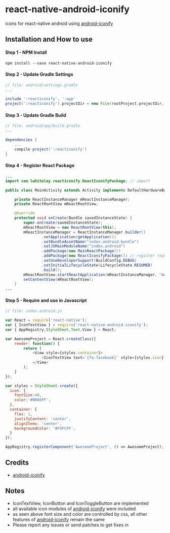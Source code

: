 # react-native-android-iconify
icons for react-native android using [android-iconify](https://github.com/JoanZapata/android-iconify)

## Installation and How to use

#### Step 1 - NPM Install

```shell
npm install --save react-native-android-iconify
```
#### Step 2 - Update Gradle Settings

```gradle
// file: android/settings.gradle
...

include ':reacticonify', ':app'
project(':reacticonify').projectDir = new File(rootProject.projectDir, '../node_modules/react-native-android-iconify/app')
```

#### Step 3 - Update Gradle Build

```gradle
// file: android/app/build.gradle
...

dependencies {
    ...
    compile project(':reacticonify')
}
```

#### Step 4 - Register React Package

```java
...
import com.lwhiteley.reacticonify.ReactIconifyPackage; // import

public class MainActivity extends Activity implements DefaultHardwareBackBtnHandler {

    private ReactInstanceManager mReactInstanceManager;
    private ReactRootView mReactRootView;

    @Override
    protected void onCreate(Bundle savedInstanceState) {
        super.onCreate(savedInstanceState);
        mReactRootView = new ReactRootView(this);
        mReactInstanceManager = ReactInstanceManager.builder()
                .setApplication(getApplication())
                .setBundleAssetName("index.android.bundle")
                .setJSMainModuleName("index.android")
                .addPackage(new MainReactPackage())
                .addPackage(new ReactIconifyPackage()) // register react iconify package here
                .setUseDeveloperSupport(BuildConfig.DEBUG)
                .setInitialLifecycleState(LifecycleState.RESUMED)
                .build();
        mReactRootView.startReactApplication(mReactInstanceManager, "AwesomeProject", null);
        setContentView(mReactRootView);
    }
...

```

#### Step 5 - Require and use in Javascript

```js
// file: index.android.js

var React = require('react-native');
var { IconTextView } = require('react-native-android-iconify');
var { AppRegistry,StyleSheet,Text,View } = React;

var AwesomeProject = React.createClass({
    render: function() {
        return (
            <View style={styles.container}>
                <IconTextView text='{fa-facebook}' style={styles.icon} />
            </View>
        );
    }
});

var styles = StyleSheet.create({
  icon: {
    fontSize:40,
    color:'#0066FF',
  },
  container: {
    flex: 1,
    justifyContent: 'center',
    alignItems: 'center',
    backgroundColor: '#F5FCFF',
  }
});

AppRegistry.registerComponent('AwesomeProject', () => AwesomeProject);
```

## Credits

- [android-iconify](https://github.com/JoanZapata/android-iconify)

## Notes
- IconTextView, IconButton and IconToggleButton are implemented
- all available icon modules of [android-iconify](https://github.com/JoanZapata/android-iconify) were included
- as seen above font size and color are controlled by css, all other features of [android-iconify](https://github.com/JoanZapata/android-iconify) remain the same
- Please report any issues or send patches to get fixes in